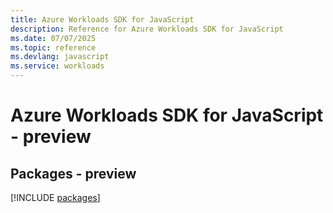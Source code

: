 ```yaml
---
title: Azure Workloads SDK for JavaScript
description: Reference for Azure Workloads SDK for JavaScript
ms.date: 07/07/2025
ms.topic: reference
ms.devlang: javascript
ms.service: workloads
---
```

# Azure Workloads SDK for JavaScript - preview
## Packages - preview
[!INCLUDE [packages](workloads-index.md)]